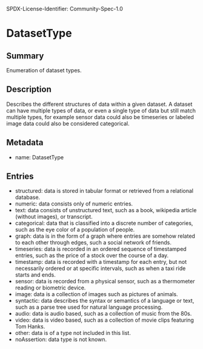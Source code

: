 SPDX-License-Identifier: Community-Spec-1.0

# DatasetType

## Summary

Enumeration of dataset types.

## Description

Describes the different structures of data within a given dataset. A dataset can have multiple types of data, or even a single type of data but still match multiple types, for example sensor data could also be timeseries or labeled image data could also be considered categorical.

## Metadata

- name: DatasetType

## Entries

- structured: data is stored in tabular format or retrieved from a relational database.
- numeric: data consists only of numeric entries.
- text: data consists of unstructured text, such as a book, wikipedia article (without images), or transcript.
- categorical: data that is classified into a discrete number of categories, such as the eye color of a population of people.
- graph: data is in the form of a graph where entries are somehow related to each other through edges, such a social network of friends.
- timeseries: data is recorded in an ordered sequence of timestamped entries, such as the price of a stock over the course of a day.
- timestamp: data is recorded with a timestamp for each entry, but not necessarily ordered or at specific intervals, such as when a taxi ride starts and ends.
- sensor: data is recorded from a physical sensor, such as a thermometer reading or biometric device.
- image: data is a collection of images such as pictures of animals.
- syntactic: data describes the syntax or semantics of a language or text, such as a parse tree used for natural language processing.
- audio: data is audio based, such as a collection of music from the 80s.
- video: data is video based, such as a collection of movie clips featuring Tom Hanks.
- other: data is of a type not included in this list.
- noAssertion: data type is not known.
